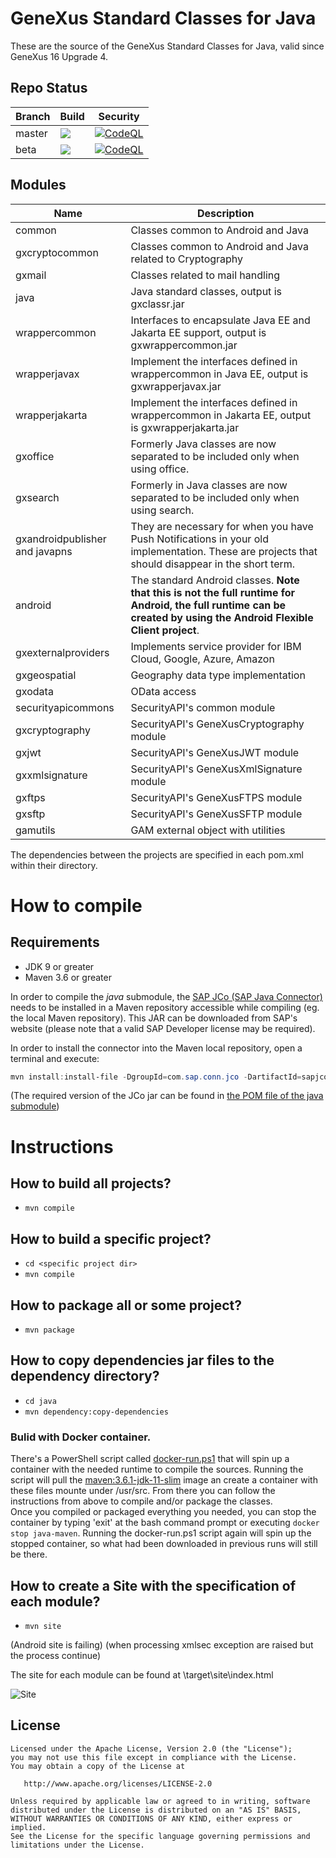 # GeneXus Standard Classes for Java
These are the source of the GeneXus Standard Classes for Java, valid since GeneXus 16 Upgrade 4.

## Repo Status
| Branch | Build | Security
|---|---|---
|master |[![](https://github.com/genexuslabs/JavaClasses/workflows/Build/badge.svg)](https://github.com/genexuslabs/JavaClasses/actions?query=workflow%3ABuild+branch%3Amaster)|[![CodeQL](https://github.com/genexuslabs/JavaClasses/actions/workflows/codeql-analysis.yml/badge.svg)](https://github.com/genexuslabs/JavaClasses/actions/workflows/codeql-analysis.yml)
|beta   |[![](https://github.com/genexuslabs/JavaClasses/workflows/Build/badge.svg?branch=beta)](https://github.com/genexuslabs/JavaClasses/actions?query=workflow%3ABuild+branch%3Abeta)|[![CodeQL](https://github.com/genexuslabs/JavaClasses/actions/workflows/codeql-analysis.yml/badge.svg?branch=beta)](https://github.com/genexuslabs/JavaClasses/actions/workflows/codeql-analysis.yml)

## Modules

| Name  | Description
|---|---
| common | Classes common to Android and Java
| gxcryptocommon | Classes common to Android and Java related to Cryptography
| gxmail | Classes related to mail handling
| java | Java standard classes,  output is gxclassr.jar
| wrappercommon | Interfaces to encapsulate Java EE and Jakarta EE support,  output is gxwrappercommon.jar
| wrapperjavax | Implement the interfaces defined in wrappercommon in Java EE,  output is gxwrapperjavax.jar
| wrapperjakarta | Implement the interfaces defined in wrappercommon in Jakarta EE,  output is gxwrapperjakarta.jar
| gxoffice | Formerly Java classes are now separated to be included only when using office. 
| gxsearch | Formerly in Java classes are now separated to be included only when using search.
| gxandroidpublisher and javapns | They are necessary for when you have Push Notifications in your old implementation. These are projects that should disappear in the short term.
| android | The standard Android classes. **Note that this is not the full runtime for Android, the full runtime can be created by using the Android Flexible Client project**.
| gxexternalproviders | Implements service provider for IBM Cloud, Google, Azure, Amazon
| gxgeospatial | Geography data type implementation
| gxodata | OData access
| securityapicommons | SecurityAPI's common module
| gxcryptography | SecurityAPI's GeneXusCryptography module
| gxjwt | SecurityAPI's GeneXusJWT module
| gxxmlsignature | SecurityAPI's GeneXusXmlSignature module
| gxftps | SecurityAPI's GeneXusFTPS module
| gxsftp | SecurityAPI's GeneXusSFTP module
| gamutils | GAM external object with utilities

The dependencies between the projects are specified in each pom.xml within their directory.

# How to compile

## Requirements
- JDK 9 or greater
- Maven 3.6 or greater

In order to compile the *java* submodule, the [SAP JCo (SAP Java Connector)](https://support.sap.com/en/product/connectors/jco.html) needs to be installed in a Maven repository accessible while compiling (eg. the local Maven repository). This JAR can be downloaded from SAP's website (please note that a valid SAP Developer license may be required).

In order to install the connector into the Maven local repository, open a terminal and execute:
``` powershell
mvn install:install-file -DgroupId=com.sap.conn.jco -DartifactId=sapjco3 -Dversion=3.0.14 -Dpackaging=jar -Dfile=sapjco3.jar
```
(The required version of the JCo jar can be found in [the POM file of the java submodule](https://github.com/genexuslabs/JavaClasses/blob/master/java/pom.xml))

# Instructions

## How to build all projects?
- ```mvn compile```

## How to build a specific project?
- ```cd <specific project dir>```
- ```mvn compile```

## How to package all or some project?
- ```mvn package```

## How to copy dependencies jar files to the dependency directory?
- ```cd java```
- ```mvn dependency:copy-dependencies```

### Bulid with Docker container.
There's a PowerShell script called [docker-run.ps1](./docker-run.ps1) that will spin up a container with the needed runtime to compile the sources.
Running the script will pull the [maven:3.6.1-jdk-11-slim](https://hub.docker.com/_/maven?tab=description) image an create a container with these files mounte under /usr/src. From there you can follow the instructions from above to compile and/or package the classes.  
Once you compiled or packaged everything you needed, you can stop the container by typing 'exit' at the bash command prompt or executing `docker stop java-maven`. Running the docker-run.ps1 script again will spin up the stopped container, so what had been downloaded in previous runs will still be there.

## How to create a Site with the specification of each module?
- ```mvn site```

 (Android site is failing)
 (when processing xmlsec exception are raised but the process continue)

 The site for each module can be found at <project dir>\target\site\index.html

  ![Site](site.png)
  
## License

    Licensed under the Apache License, Version 2.0 (the "License");
    you may not use this file except in compliance with the License.
    You may obtain a copy of the License at

       http://www.apache.org/licenses/LICENSE-2.0

    Unless required by applicable law or agreed to in writing, software
    distributed under the License is distributed on an "AS IS" BASIS,
    WITHOUT WARRANTIES OR CONDITIONS OF ANY KIND, either express or implied.
    See the License for the specific language governing permissions and
    limitations under the License.

